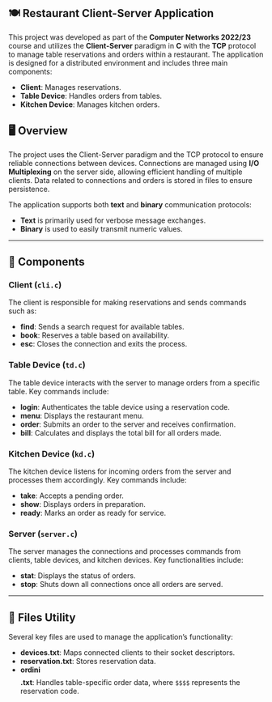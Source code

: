 ## 🍽️ Restaurant Client-Server Application

This project was developed as part of the **Computer Networks 2022/23** course and utilizes the **Client-Server** paradigm in **C** with the **TCP** protocol to manage table reservations and orders within a restaurant. The application is designed for a distributed environment and includes three main components:

- **Client**: Manages reservations.
- **Table Device**: Handles orders from tables.
- **Kitchen Device**: Manages kitchen orders.

## 🖥️ Overview

The project uses the Client-Server paradigm and the TCP protocol to ensure reliable connections between devices. Connections are managed using **I/O Multiplexing** on the server side, allowing efficient handling of multiple clients. Data related to connections and orders is stored in files to ensure persistence.

The application supports both **text** and **binary** communication protocols:  
- **Text** is primarily used for verbose message exchanges.
- **Binary** is used to easily transmit numeric values.

---

## 🧩 Components

### Client (`cli.c`)
The client is responsible for making reservations and sends commands such as:

- **find**: Sends a search request for available tables.
- **book**: Reserves a table based on availability.
- **esc**: Closes the connection and exits the process.

### Table Device (`td.c`)
The table device interacts with the server to manage orders from a specific table. Key commands include:

- **login**: Authenticates the table device using a reservation code.
- **menu**: Displays the restaurant menu.
- **order**: Submits an order to the server and receives confirmation.
- **bill**: Calculates and displays the total bill for all orders made.

### Kitchen Device (`kd.c`)
The kitchen device listens for incoming orders from the server and processes them accordingly. Key commands include:

- **take**: Accepts a pending order.
- **show**: Displays orders in preparation.
- **ready**: Marks an order as ready for service.

### Server (`server.c`)
The server manages the connections and processes commands from clients, table devices, and kitchen devices. Key functionalities include:

- **stat**: Displays the status of orders.
- **stop**: Shuts down all connections once all orders are served.

---

## 📂 Files Utility

Several key files are used to manage the application’s functionality:

- **devices.txt**: Maps connected clients to their socket descriptors.
- **reservation.txt**: Stores reservation data.
- **ordini$$$$.txt**: Handles table-specific order data, where `$$$$` represents the reservation code.



